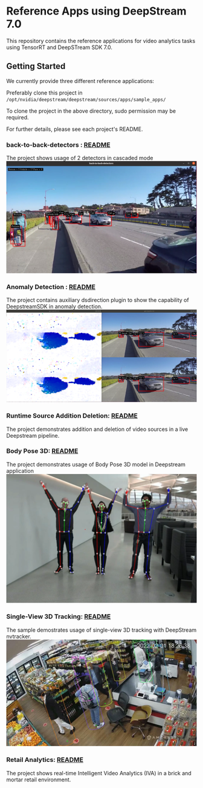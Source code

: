 # Reference Apps using DeepStream 7.0

This repository contains the reference applications for video analytics tasks using TensorRT and DeepSTream SDK 7.0.

## Getting Started ##
We currently provide three different reference applications:

Preferably clone this project in
`/opt/nvidia/deepstream/deepstream/sources/apps/sample_apps/`

To clone the project in the above directory, sudo permission may be required.

For further details, please see each project's README.

### back-to-back-detectors : [README](back-to-back-detectors/README.md) ###
  The project shows usage of 2 detectors in cascaded mode
  ![sample back-to-back-detectors output](back-to-back-detectors/.backtobackdetectors.png)
### Anomaly Detection : [README](anomaly/README.md) ###
  The project contains auxiliary dsdirection plugin to show the capability of DeepstreamSDK in anomaly detection.
  ![sample anomaly output](anomaly/.opticalflow.png)
### Runtime Source Addition Deletion: [README](runtime_source_add_delete/README.md) ###
  The project demonstrates addition and deletion of video sources in a live Deepstream pipeline.
### Body Pose 3D: [README](deepstream-bodypose-3d/README.md) ###
  The project demonstrates usage of Body Pose 3D model in Deepstream application
  ![sample anomaly output](deepstream-bodypose-3d/sources/.screenshot.png)
### Single-View 3D Tracking: [README](deepstream-tracker-3d/README.md) ###
  The sample demostrates usage of single-view 3D tracking with DeepStream nvtracker.
  ![sample 3D tracking output](deepstream-tracker-3d/figures/.retail_viz.png)
### Retail Analytics: [README](deepstream-retail-analytics/README.md) ###
  The project shows real-time Intelligent Video Analytics (IVA) in a brick and mortar retail environment.

